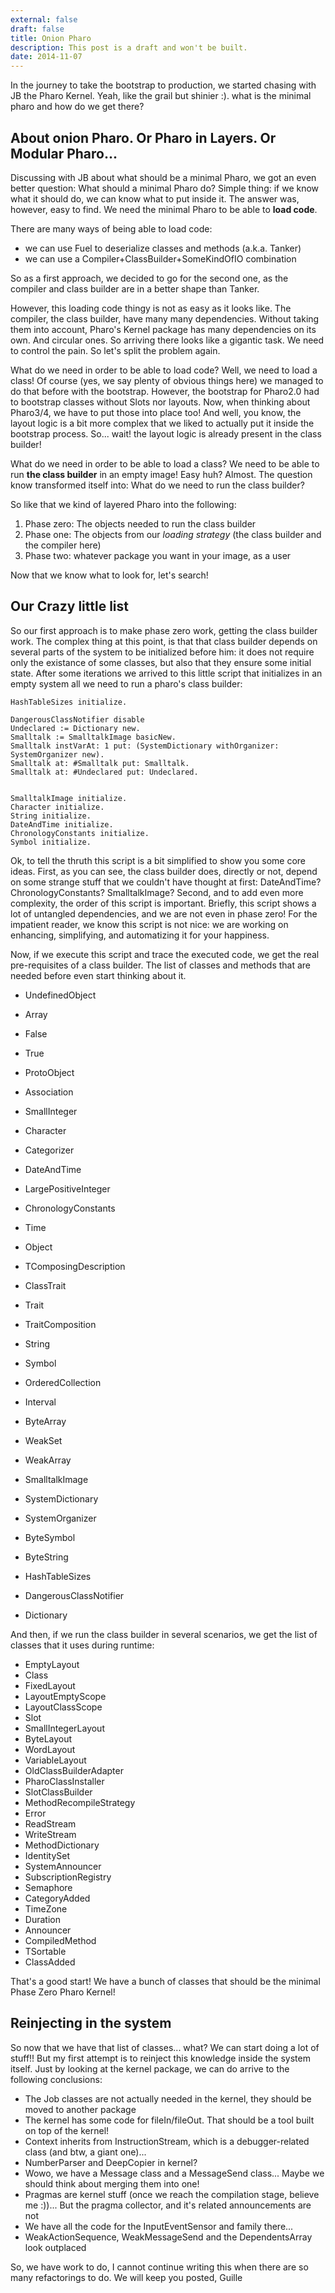 ```yaml
---
external: false
draft: false
title: Onion Pharo
description: This post is a draft and won't be built.
date: 2014-11-07
---
```


In the journey to take the bootstrap to production, we started chasing with JB the Pharo Kernel. Yeah, like the grail but shinier :). what is the minimal pharo and how do we get there?

## About onion Pharo. Or Pharo in Layers. Or Modular Pharo...

Discussing with JB about what should be a minimal Pharo, we got an even better question: What should a minimal Pharo do? Simple thing: if we know what it should do, we can know what to put inside it. The answer was, however, easy to find. We need the minimal Pharo to be able to **load code**.

There are many ways of being able to load code:
- we can use Fuel to deserialize classes and methods (a.k.a. Tanker)
- we can use a Compiler+ClassBuilder+SomeKindOfIO combination

So as a first approach, we decided to go for the second one, as the compiler and class builder are in a better shape than Tanker.

However, this loading code thingy is not as easy as it looks like. The compiler, the class builder, have many many dependencies. Without taking them into account, Pharo's Kernel package has many dependencies on its own. And circular ones. So arriving there looks like a gigantic task. We need to control the pain. So let's split the problem again.

What do we need in order to be able to load code? Well, we need to load a class! Of course (yes, we say plenty of obvious things here) we managed to do that before with the bootstrap. However, the bootstrap for Pharo2.0 had to bootstrap classes without Slots nor layouts. Now, when thinking about Pharo3/4, we have to put those into place too! And well, you know, the layout logic is a bit more complex that we liked to actually put it inside the bootstrap process. So... wait! the layout logic is already present in the class builder!

What do we need in order to be able to load a class? We need to be able to run **the class builder** in an empty image! Easy huh? Almost. The question know transformed itself into: What do we need to run the class builder?

So like that we kind of layered Pharo into the following:

1. Phase zero: The objects needed to run the class builder
2. Phase one: The objects from our *loading strategy* (the class builder and the compiler here)
3. Phase two: whatever package you want in your image, as a user

Now that we know what to look for, let's search!

## Our Crazy little list 

So our first approach is to make phase zero work, getting the class builder work. The complex thing at this point, is that that class builder depends on several parts of the system to be initialized before him: it does not require only the existance of some classes, but also that they ensure some initial state. After some iterations we arrived to this little script that initializes in an empty system all we need to run a pharo's class builder:

```smalltalk
HashTableSizes initialize.
		
DangerousClassNotifier disable
Undeclared := Dictionary new.
Smalltalk := SmalltalkImage basicNew.
Smalltalk instVarAt: 1 put: (SystemDictionary withOrganizer: SystemOrganizer new).
Smalltalk at: #Smalltalk put: Smalltalk.
Smalltalk at: #Undeclared put: Undeclared.

	
SmalltalkImage initialize.
Character initialize.
String initialize.
DateAndTime initialize.
ChronologyConstants initialize.
Symbol initialize.
```

Ok, to tell the thruth this script is a bit simplified to show you some core ideas. First, as you can see, the class builder does, directly or not, depend on some strange stuff that we couldn't have thought at first: DateAndTime? ChronologyConstants? SmalltalkImage? Second, and to add even more complexity, the order of this script is important. Briefly, this script shows a lot of untangled dependencies, and we are not even in phase zero! For the impatient reader, we know this script is not nice: we are working on enhancing, simplifying, and automatizing it for your happiness.

Now, if we execute this script and trace the executed code, we get the real pre-requisites of a class builder. The list of classes and methods that are needed before even start thinking about it.

- UndefinedObject
- Array
- False
- True
- ProtoObject
- Association
- SmallInteger
- Character
- Categorizer
- DateAndTime
- LargePositiveInteger
- ChronologyConstants
- Time
- Object
- TComposingDescription 
- ClassTrait 
- Trait 
- TraitComposition

- String
- Symbol
- OrderedCollection
- Interval
- ByteArray
- WeakSet
- WeakArray

- SmalltalkImage
- SystemDictionary
- SystemOrganizer
- ByteSymbol
- ByteString
- HashTableSizes
- DangerousClassNotifier
- Dictionary

And then, if we run the class builder in several scenarios, we get the list of classes that it uses during runtime:

- EmptyLayout
- Class
- FixedLayout
- LayoutEmptyScope
- LayoutClassScope
- Slot
- SmallIntegerLayout
- ByteLayout
- WordLayout
- VariableLayout
- OldClassBuilderAdapter
- PharoClassInstaller
- SlotClassBuilder
- MethodRecompileStrategy
- Error
- ReadStream
- WriteStream
- MethodDictionary
- IdentitySet
- SystemAnnouncer
- SubscriptionRegistry
- Semaphore
- CategoryAdded
- TimeZone
- Duration
- Announcer
- CompiledMethod
- TSortable
- ClassAdded

That's a good start! We have a bunch of classes that should be the minimal Phase Zero Pharo Kernel!

## Reinjecting in the system

So now that we have that list of classes... what? We can start doing a lot of stuff!! But my first attempt is to reinject this knowledge inside the system itself. Just by looking at the kernel package, we can do arrive to the following conclusions:

- The Job classes are not actually needed in the kernel, they should be moved to another package
- The kernel has some code for fileIn/fileOut. That should be a tool built on top of the kernel!
- Context inherits from InstructionStream, which is a debugger-related class (and btw, a giant one)...
- NumberParser and DeepCopier in kernel?
- Wowo, we have a Message class and a MessageSend class... Maybe we should think about merging them into one!
- Pragmas are kernel stuff (once we reach the compilation stage, believe me :))... But the pragma collector, and it's related announcements are not
- We have all the code for the InputEventSensor and family there...
- WeakActionSequence, WeakMessageSend and the DependentsArray look outplaced

So, we have work to do, I cannot continue writing this when there are so many refactorings to do.
We will keep you posted,
Guille